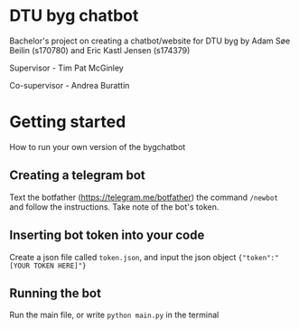 # DTU byg chatbot
Bachelor's project on creating a chatbot/website for DTU byg by Adam Søe Beilin (s170780) and Eric Kastl Jensen (s174379)

Supervisor - Tim Pat McGinley

Co-supervisor - Andrea Burattin

# Getting started
How to run your own version of the bygchatbot
## Creating a telegram bot
Text the botfather (https://telegram.me/botfather) the command `/newbot` and follow the instructions. Take note of the bot's token.

## Inserting bot token into your code
Create a json file called `token.json`, and input the json object `{"token":"[YOUR TOKEN HERE]"}`

## Running the bot
Run the main file, or write `python main.py` in the terminal
